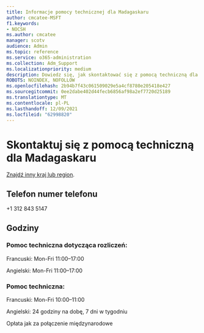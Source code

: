 ```yaml
---
title: Informacje pomocy technicznej dla Madagaskaru
author: cmcatee-MSFT
f1.keywords:
- NOCSH
ms.author: cmcatee
manager: scotv
audience: Admin
ms.topic: reference
ms.service: o365-administration
ms.collection: Adm_Support
ms.localizationpriority: medium
description: Dowiedz się, jak skontaktować się z pomocą techniczną dla swojego kraju lub regionu.
ROBOTS: NOINDEX, NOFOLLOW
ms.openlocfilehash: 2b94b7f43c061509029e5a4cf8780e205418e427
ms.sourcegitcommit: 0ee2dabe402d44fecb6856af98a2ef7720d25189
ms.translationtype: MT
ms.contentlocale: pl-PL
ms.lasthandoff: 12/09/2021
ms.locfileid: "62998820"
---
```

# <a name="contact-support-for-madagascar"></a>Skontaktuj się z pomocą techniczną dla Madagaskaru

[Znajdź inny kraj lub region](../get-help-support.md).

## <a name="phone-number"></a>Telefon numer telefonu
+1 312 843 5147

## <a name="hours"></a>Godziny
### <a name="billing-support"></a>Pomoc techniczna dotycząca rozliczeń:

Francuski: Mon-Fri 11:00–17:00

Angielski: Mon-Fri 11:00–17:00

### <a name="technical-support"></a>Pomoc techniczna:

Francuski: Mon-Fri 10:00–11:00

Angielski: 24 godziny na dobę, 7 dni w tygodniu

Opłata jak za połączenie międzynarodowe
